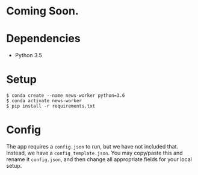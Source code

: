 # Coming Soon.

# Dependencies
 - Python 3.5

# Setup
```
$ conda create --name news-worker python=3.6
$ conda activate news-worker
$ pip install -r requirements.txt
```

# Config
The app requires a `config.json` to run, but we have not included that. Instead, we have a `config_template.json`. You may copy/paste this and rename it `config.json`, and then change all appropriate fields for your local setup.

